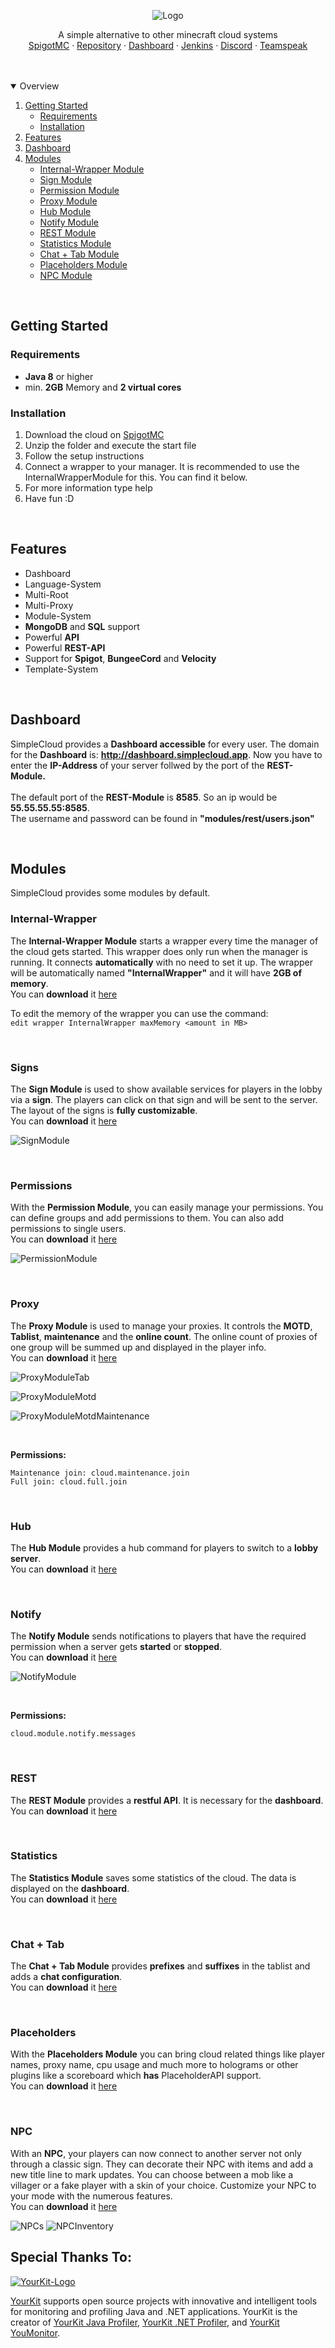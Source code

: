 <p align="center">
  <img src="https://i.imgur.com/eTQJ1IX.png" alt="Logo">
</p>

<p>
  <p align="center">
    A simple alternative to other minecraft cloud systems
    <br />
    <a href="https://www.spigotmc.org/resources/simplecloud-simplify-your-network.79466/">SpigotMC</a>
    ·
    <a href="https://repo.thesimplecloud.eu/ui/repos/tree/General/artifactory-build-info">Repository</a>
    ·
    <a href="http://dashboard-nossl.thesimplecloud.eu">Dashboard</a>
    ·
    <a href="https://ci.thesimplecloud.eu/job/SimpleCloudOrganization/job/SimpleCloud/">Jenkins</a>
    ·
    <a href="https://discord.gg/EzGVHXG3GE">Discord</a>
    ·
    <a href="https://ts3server://thesimplecloud.eu">Teamspeak</a>
  </p>

</p>

<br />
<br />

<details open="open">
  <summary>Overview</summary>
  <ol>
    <li>
      <a href="#getting-started">Getting Started</a>
      <ul>
        <li><a href="#requirements">Requirements</a></li>
        <li><a href="#installation">Installation</a></li>
      </ul>
    </li>
    <li><a href="#features">Features</a></li>
    <li><a href="#dashboard">Dashboard</a></li>
    <li>
      <a href="#modules">Modules</a>
      <ul>
        <li><a href="#internal-wrapper">Internal-Wrapper Module</a></li>
        <li><a href="#signs">Sign Module</a></li>
        <li><a href="#permissions">Permission Module</a></li>
        <li><a href="#proxy">Proxy Module</a></li>
        <li><a href="#hub">Hub Module</a></li>
        <li><a href="#notify">Notify Module</a></li>
        <li><a href="#rest">REST Module</a></li>
        <li><a href="#statistics">Statistics Module</a></li>
        <li><a href="#chat + tab">Chat + Tab Module</a></li>
        <li><a href="#placeholders">Placeholders Module</a></li>
        <li><a href="#npc">NPC Module</a></li>
      </ul>
    </li>
  </ol>
</details>

<br />

## Getting Started

### Requirements

* **Java 8** or higher
* min. **2GB** Memory and **2 virtual cores**

### Installation

<ol>
  <li>Download the cloud on <a href="https://www.spigotmc.org/resources/simplecloud-simplify-your-network.79466/">SpigotMC</a></li>
  <li>Unzip the folder and execute the start file</li>
  <li>Follow the setup instructions</li>
  <li>Connect a wrapper to your manager. It is recommended to use the InternalWrapperModule for this. You can find it below.</li>
  <li>For more information type help</li>
  <li>Have fun :D</li>
</ol>

<br />

## Features

* Dashboard
* Language-System
* Multi-Root
* Multi-Proxy
* Module-System
* **MongoDB** and **SQL** support
* Powerful **API**
* Powerful **REST-API**
* Support for **Spigot**, **BungeeCord** and **Velocity**
* Template-System

<br />

## Dashboard

SimpleCloud provides a **Dashboard accessible** for every user.
The domain for the **Dashboard** is: **http://dashboard.simplecloud.app**.
Now you have to enter the **IP-Address** of your server follwed by the port of the **REST-Module.**
<br />
<br />
The default port of the **REST-Module** is **8585**. So an ip would be **55.55.55.55:8585**. <br />
The username and password can be found in **"modules/rest/users.json"**

<br />

## Modules

SimpleCloud provides some modules by default.

### Internal-Wrapper

The **Internal-Wrapper Module** starts a wrapper every time the manager of the cloud gets started.
This wrapper does only run when the manager is running. It connects **automatically** with no need to set it up.
The wrapper will be automatically named **"InternalWrapper"** and it will have **2GB of memory**.
<br />
You can **download**
it [here](https://repo.thesimplecloud.eu/artifactory/gradle-release-local/eu/thesimplecloud/simplecloud/simplecloud-module-internalwrapper/2.7.1/simplecloud-module-internalwrapper-2.7.1.jar)
<br />

To edit the memory of the wrapper you can use the command: <br />
``edit wrapper InternalWrapper maxMemory <amount in MB>``

<br />

### Signs

The **Sign Module** is used to show available services for players in the lobby via a **sign**.
The players can click on that sign and will be sent to the server. The layout of the signs is **fully customizable**.
<br />
You can **download**
it [here](https://repo.thesimplecloud.eu/artifactory/gradle-release-local/eu/thesimplecloud/simplecloud/simplecloud-module-sign/2.7.1/simplecloud-module-sign-2.7.1.jar)

![SignModule](https://i.imgur.com/w534aZG.gif "SignModule")

<br />

### Permissions

With the **Permission Module**, you can easily manage your permissions.
You can define groups and add permissions to them. You can also add permissions to single users.
<br />
You can **download**
it [here](https://repo.thesimplecloud.eu/artifactory/gradle-release-local/eu/thesimplecloud/simplecloud/simplecloud-module-permission/2.7.1/simplecloud-module-permission-2.7.1.jar)

![PermissionModule](https://i.imgur.com/mjqCmjq.png"PermissionModule")

<br />

### Proxy

The **Proxy Module** is used to manage your proxies.
It controls the **MOTD**, **Tablist**, **maintenance** and the **online count**.
The online count of proxies of one group will be summed up and displayed in the player info.
<br />
You can **download**
it [here](https://repo.thesimplecloud.eu/artifactory/gradle-release-local/eu/thesimplecloud/simplecloud/simplecloud-module-proxy/2.7.1/simplecloud-module-proxy-2.7.1.jar)

![ProxyModuleTab](https://i.imgur.com/2djSS9l.jpg "ProxyModuleTab")

![ProxyModuleMotd](https://i.imgur.com/dkuxYM7.png "ProxyModuleMotd")

![ProxyModuleMotdMaintenance](https://i.imgur.com/eCSXSJo.png "ProxyModuleMotdMaintenance")

<br />

**Permissions:**
<br />

````
Maintenance join: cloud.maintenance.join
Full join: cloud.full.join
````

<br />

### Hub

The **Hub Module** provides a hub command for players to switch to a **lobby server**.
<br />
You can **download**
it [here](https://repo.thesimplecloud.eu/artifactory/gradle-release-local/eu/thesimplecloud/simplecloud/simplecloud-module-hubcommand/2.7.1/simplecloud-module-hubcommand-2.7.1.jar)

<br />

### Notify

The **Notify Module** sends notifications to players that have the required permission when a server gets **started**
or **stopped**.
<br />
You can **download**
it [here](https://repo.thesimplecloud.eu/artifactory/gradle-release-local/eu/thesimplecloud/simplecloud/simplecloud-module-notify/2.7.1/simplecloud-module-notify-2.7.1.jar)

![NotifyModule](https://i.imgur.com/7lcjXbN.jpg "NotifyModule")

<br />

**Permissions:**
<br />

````
cloud.module.notify.messages
````

<br />

### REST

The **REST Module** provides a **restful API**. It is necessary for the **dashboard**.
<br />
You can **download**
it [here](https://repo.thesimplecloud.eu/artifactory/gradle-release-local/eu/thesimplecloud/simplecloud/simplecloud-module-rest/2.7.1/simplecloud-module-rest-2.7.1.jar)

<br />

### Statistics

The **Statistics Module** saves some statistics of the cloud. The data is displayed on the **dashboard**.
<br />
You can **download**
it [here](https://repo.thesimplecloud.eu/artifactory/gradle-release-local/eu/thesimplecloud/simplecloud/simplecloud-module-statistics/2.7.1/simplecloud-module-statistics-2.7.1.jar)

<br />

### Chat + Tab

The **Chat + Tab Module** provides **prefixes** and **suffixes** in the tablist and adds a **chat configuration**.
<br />
You can **download**
it [here](https://repo.thesimplecloud.eu/artifactory/gradle-release-local/eu/thesimplecloud/simplecloud/simplecloud-module-chat-tab/2.7.1/simplecloud-module-chat-tab-2.7.1.jar)

<br />

### Placeholders

With the **Placeholders Module** you can bring cloud related things like player names, proxy name, cpu usage and much more to holograms or other plugins like a scoreboard which **has** PlaceholderAPI support.
<br />
You can **download**
it [here](https://repo.thesimplecloud.eu/artifactory/gradle-release-local/eu/thesimplecloud/simplecloud/simplecloud-module-placeholders/2.7.1/simplecloud-module-placeholders-2.7.1.jar)

<br />

### NPC

With an **NPC**, your players can now connect to another server not only through a classic sign. They can decorate their NPC with items and add a new title line to mark updates. You can choose between a mob like a villager or a fake player with a skin of your choice. Customize your NPC to your mode with the numerous features.
<br />
You can **download**
it [here](https://repo.thesimplecloud.eu/artifactory/gradle-release-local/eu/thesimplecloud/simplecloud/simplecloud-module-npc/2.7.1/simplecloud-module-npc-2.7.1.jar)

![NPCs](https://i.imgur.com/2f7uXtG.png "NPCs")
![NPCInventory](https://i.imgur.com/b3GTxqj.png "NPCInventory")

Special Thanks To:
-------------

[![YourKit-Logo](https://www.yourkit.com/images/yklogo.png)](https://www.yourkit.com/)

[YourKit](https://www.yourkit.com/) supports open source projects with innovative and intelligent tools
for monitoring and profiling Java and .NET applications.
YourKit is the creator of <a href="https://www.yourkit.com/java/profiler/">YourKit Java Profiler</a>,
<a href="https://www.yourkit.com/.net/profiler/">YourKit .NET Profiler</a>,
and <a href="https://www.yourkit.com/youmonitor/">YourKit YouMonitor</a>.
